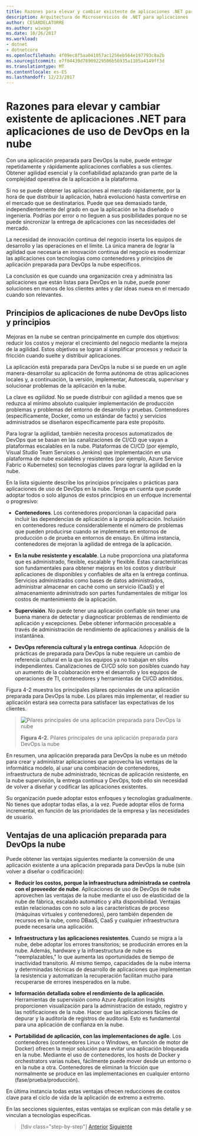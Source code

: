 ```yaml
---
title: Razones para elevar y cambiar existente de aplicaciones .NET para aplicaciones de uso de DevOps en la nube
description: Arquitectura de Microservicios de .NET para aplicaciones .NET en contenedores | Razones para elevar y cambiar existente de aplicaciones .NET para aplicaciones de uso de DevOps en la nube
author: CESARDELATORRE
ms.author: wiwagn
ms.date: 10/26/2017
ms.workload:
- dotnet
- dotnetcore
ms.openlocfilehash: 4f09ec8f5aa041057ac1256eb564e197793c8a2b
ms.sourcegitcommit: e7f04439d78909229506b56935a1105a4149ff3d
ms.translationtype: MT
ms.contentlocale: es-ES
ms.lasthandoff: 12/23/2017
---
```

# <a name="reasons-to-lift-and-shift-existing-net-apps-to-cloud-devops-ready-applications"></a>Razones para elevar y cambiar existente de aplicaciones .NET para aplicaciones de uso de DevOps en la nube

Con una aplicación preparada para DevOps la nube, puede entregar repetidamente y rápidamente aplicaciones confiables a sus clientes. Obtener agilidad esencial y la confiabilidad aplazando gran parte de la complejidad operativa de la aplicación a la plataforma.

Si no se puede obtener las aplicaciones al mercado rápidamente, por la hora de que distribuir la aplicación, habrá evolucionó hasta convertirse en el mercado que se destinatarios. Puede que sea demasiado tarde, independientemente del grado en que la aplicación se ha diseñado o ingeniería. Podrías por error o no lleguen a sus posibilidades porque no se puede sincronizar la entrega de aplicaciones con las necesidades del mercado.

La necesidad de innovación continua del negocio inserta los equipos de desarrollo y las operaciones en el límite. La única manera de lograr la agilidad que necesaria en innovación continua del negocio es modernizar las aplicaciones con tecnologías como contenedores y principios de aplicación preparada para DevOps la nube específicos.

La conclusión es que cuando una organización crea y administra las aplicaciones que están listas para DevOps en la nube, puede poner soluciones en manos de los clientes antes y dar ideas nueva en el mercado cuando son relevantes.

## <a name="cloud-devops-ready-application-principles-and-tenets"></a>Principios de aplicaciones de nube DevOps listo y principios 

Mejoras en la nube se centran principalmente en cumple dos objetivos: reducir los costos y mejorar el crecimiento del negocio mediante la mejora de la agilidad. Estos objetivos se logran al simplificar procesos y reducir la fricción cuando suelte y distribuir aplicaciones.

La aplicación está preparada para DevOps la nube si se puede en un agile manera-desarrollar su aplicación de forma autónoma de otras aplicaciones locales y, a continuación, la versión, implementar, Autoescala, supervisar y solucionar problemas de la aplicación en la nube.

La clave es *agilidad*. No se puede distribuir con agilidad a menos que se reduzca al mínimo absoluto cualquier implementación de producción problemas y problemas del entorno de desarrollo y pruebas. Contenedores (específicamente, Docker, como un estándar de facto) y servicios administrados se diseñaron específicamente para este propósito.

Para lograr la agilidad, también necesita procesos automatizados de DevOps que se basan en las canalizaciones de CI/CD que vayan a plataformas escalables en la nube. Plataformas de CI/CD (por ejemplo, Visual Studio Team Services o Jenkins) que implementación en una plataforma de nube escalables y resistentes (por ejemplo, Azure Service Fabric o Kubernetes) son tecnologías claves para lograr la agilidad en la nube.

En la lista siguiente describe los principios principales o prácticas para aplicaciones de uso de DevOps en la nube. Tenga en cuenta que puede adoptar todos o solo algunos de estos principios en un enfoque incremental o progresivo:

-   **Contenedores**. Los contenedores proporcionan la capacidad para incluir las dependencias de aplicación a la propia aplicación. Inclusión en contenedores reduce considerablemente el número de problemas que pueden producirse cuando se implementa en entornos de producción o de prueba en entornos de ensayo. En última instancia, contenedores de mejoran la agilidad de entrega de la aplicación.

-   **En la nube resistente y escalable**. La nube proporciona una plataforma que es administrado, flexible, escalable y flexible. Estas características son fundamentales para obtener mejoras en los costos y distribuir aplicaciones de disponibles y confiables de alta en la entrega continua. Servicios administrados como bases de datos administrados, administrar almacenar en caché como un servicio (CaaS) y el almacenamiento administrado son partes fundamentales de mitigar los costos de mantenimiento de la aplicación.

-   **Supervisión**. No puede tener una aplicación confiable sin tener una buena manera de detectar y diagnosticar problemas de rendimiento de aplicación y excepciones. Debe obtener información procesable a través de administración de rendimiento de aplicaciones y análisis de la instantánea.

-   **DevOps referencia cultural y la entrega continua**. Adopción de prácticas de preparada para DevOps la nube requiere un cambio de referencia cultural en la que los equipos ya no trabajan en silos independientes. Canalizaciones de CI/CD sólo son posibles cuando hay un aumento de la colaboración entre el desarrollo y los equipos de operaciones de TI, contenedores y herramientas de CI/CD admitidos.

Figura 4-2 muestra los principales pilares opcionales de una aplicación preparada para DevOps la nube. Los pilares más implementar, el readier su aplicación estará sea correcta para satisfacer las expectativas de los clientes.

> ![Pilares principales de una aplicación preparada para DevOps la nube](./media/image2.png)
>
> **Figura 4-2.** Pilares principales de una aplicación preparada para DevOps la nube

En resumen, una aplicación preparada para DevOps la nube es un método para crear y administrar aplicaciones que aprovecha las ventajas de la informática modelo, al usar una combinación de contenedores, infraestructura de nube administrado, técnicas de aplicación resistente, en la nube supervisión, la entrega continua y DevOps, todo ello sin necesidad de volver a diseñar y codificar las aplicaciones existentes.

Su organización puede adoptar estos enfoques y tecnologías gradualmente. No tienes que adoptar todas ellas, a la vez. Puede adoptar ellos de forma incremental, en función de las prioridades de la empresa y las necesidades de usuario.

## <a name="benefits-of-a-cloud-devops-ready-application"></a>Ventajas de una aplicación preparada para DevOps la nube

Puede obtener las ventajas siguientes mediante la conversión de una aplicación existente a una aplicación preparada para DevOps la nube (sin volver a diseñar o codificación):

-   **Reducir los costos, porque la infraestructura administrada se controla con el proveedor de nube**. Aplicaciones de uso de DevOps de nube aprovechen las ventajas de la nube mediante el uso de elasticidad de la nube de fábrica, escalado automático y alta disponibilidad. Ventajas están relacionadas con no solo a las características de proceso (máquinas virtuales y contenedores), pero también dependen de recursos en la nube, como DBaaS, CaaS y cualquier infraestructura puede necesaria una aplicación.

-   **Infraestructura y las aplicaciones resistentes**. Cuando se migra a la nube, debe adoptar los errores transitorios; se producirán errores en la nube. Además, hardware y la infraestructura de nube es "reemplazables," lo que aumenta las oportunidades de tiempo de inactividad transitorio. Al mismo tiempo, capacidades de la nube interna y determinadas técnicas de desarrollo de aplicaciones que implementan la resistencia y automatizan la recuperación facilitan mucho para recuperarse de errores inesperados en la nube.

-   **Información detallada sobre el rendimiento de la aplicación**. Herramientas de supervisión como Azure Application Insights proporcionen visualización para la administración de estado, registro y las notificaciones de la nube. Hacer que las aplicaciones fáciles de depurar y la auditoría de registros de auditoría. Esto es fundamental para una aplicación de confianza en la nube.

-   **Portabilidad de aplicación, con las implementaciones de agile**. Los contenedores (contenedores Linux o Windows, en función de motor de Docker) ofrecen la mejor solución para evitar una aplicación bloqueada en la nube. Mediante el uso de contenedores, los hosts de Docker y orchestrators varias nubes, fácilmente puede mover desde un entorno o en la nube a otra. Contenedores de eliminan la fricción que normalmente se produce en las implementaciones en cualquier entorno (fase/prueba/producción).

En última instancia todas estas ventajas ofrecen reducciones de costos clave para el ciclo de vida de la aplicación de extremo a extremo.

En las secciones siguientes, estas ventajas se explican con más detalle y se vinculan a tecnologías específicas.

>[!div class="step-by-step"]
[Anterior](index.md)
[Siguiente](microsoft-technologies-in-cloud-devops-ready-applications.md)
